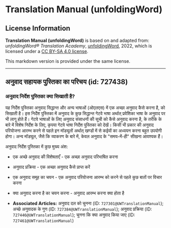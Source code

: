 # Translation Manual (unfoldingWord)

## License Information

**Translation Manual (unfoldingWord)** is based on and adapted from: _unfoldingWord® Translation Academy_, [unfoldingWord](https://unfoldingword.org/utw), 2022, which is licensed under a [CC BY-SA 4.0 license](https://creativecommons.org/licenses/by-sa/4.0/legalcode.en).

This markdown version is provided under the same license.



--------------------------------

## अनुवाद सहायक पुस्तिका का परिचय (id: 727438)

### अनुवाद निर्देश पुस्तिका क्या सिखाती है?

यह निर्देश पुस्तिका अनुवाद सिद्धान्त और अन्य भाषाओं (ओएलएस) में एक अच्छा अनुवाद कैसे करना है, को सिखाती है। इस निर्देश पुस्तिका में अनुवाद के कुछ सिद्धान्त गेटवे भाषा अर्थात् प्रवेशिका भाषा के अनुवाद पर भी लागू होते हैं। गेटवे भाषाओं के लिए अनुवाद संसाधनों की सूची को कैसे अनुवाद करना है, के तरीके के बारे में विशेष निर्देश के लिए, कृपया गेटवे भाषा निर्देश पुस्तिका को देखें। किसी भी प्रकार की अनुवाद परियोजना आरम्भ करने से पहले इन मॉड्यूलों अर्थात् खण्डों में से कईयों का अध्ययन करना बहुत उपयोगी होगा। अन्य मॉड्यूल, जैसे कि व्याकरण के बारे में, केवल अनुवाद के "समय\-में\-ही" सीखना आवश्यक हैं।

अनुवाद निर्देश पुस्तिका में कुछ मुख्य अंश:

* एक अच्छे अनुवाद की विशेषताएँ \- एक अच्छा अनुवाद परिभाषित करना
* अनुवाद प्रक्रिया \- एक अच्छा अनुवाद कैसे प्राप्त करें
* एक अनुवाद समूह का चयन \- एक अनुवाद परियोजना आरम्भ को करने से पहले कुछ बातों पर विचार करना
* क्या अनुवाद करना है का चयन करना \- अनुवाद आरम्भ करना क्या होता है

* **Associated Articles:** अनुवाद दल को चुनना (ID: `727301@UWTranslationManual`); अच्छे अनुवादक के गुण (ID: `727384@UWTranslationManual`); अनुवाद प्रक्रिया (ID: `727446@UWTranslationManual`); चुनना कि क्या अनुवाद किया जाए (ID: `727461@UWTranslationManual`)

